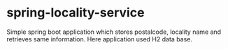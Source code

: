 # spring-locality-service

Simple spring boot application which stores postalcode, locality name and retrieves same information. Here application used H2 data base. 
